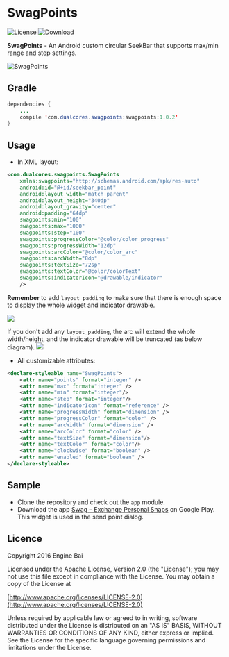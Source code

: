 # SwagPoints
[![License](https://img.shields.io/badge/license-Apache%202-green.svg)](https://www.apache.org/licenses/LICENSE-2.0)
 [ ![Download](https://api.bintray.com/packages/enginebai/DualCores/SwagPoints/images/download.svg) ](https://bintray.com/enginebai/DualCores/SwagPoints/_latestVersion)

**SwagPoints** - An Android custom circular SeekBar that supports max/min range and step settings.

![SwagPoints](https://raw.githubusercontent.com/enginebai/SwagPoints/master/art/graphic.png)

## Gradle

```java
dependencies {
	...
	compile 'com.dualcores.swagpoints:swagpoints:1.0.2'
}
```

## Usage

* In XML layout: 

```xml
<com.dualcores.swagpoints.SwagPoints
    xmlns:swagpoints="http://schemas.android.com/apk/res-auto"
    android:id="@+id/seekbar_point"
    android:layout_width="match_parent"
    android:layout_height="340dp"
    android:layout_gravity="center"
    android:padding="64dp"
    swagpoints:min="100"
    swagpoints:max="1000"
    swagpoints:step="100"
    swagpoints:progressColor="@color/color_progress"
    swagpoints:progressWidth="12dp"
    swagpoints:arcColor="@color/color_arc"
    swagpoints:arcWidth="8dp"
    swagpoints:textSize="72sp"
    swagpoints:textColor="@color/colorText"
    swagpoints:indicatorIcon="@drawable/indicator"
    />
```
**Remember** to add `layout_padding` to make sure that there is enough space to display the whole widget and indicator drawable.

![](https://raw.githubusercontent.com/enginebai/SwagPoints/master/art/padding1.png)

If you don't add any `layout_padding`, the arc will extend the whole width/height, and the indicator drawable will be truncated (as below diagram).
![](https://raw.githubusercontent.com/enginebai/SwagPoints/master/art/padding2.png)

* All customizable attributes:

```xml
<declare-styleable name="SwagPoints">
    <attr name="points" format="integer" />
    <attr name="max" format="integer" />
    <attr name="min" format="integer"/>
    <attr name="step" format="integer"/>
    <attr name="indicatorIcon" format="reference" />
    <attr name="progressWidth" format="dimension" />
    <attr name="progressColor" format="color" />
    <attr name="arcWidth" format="dimension" />
    <attr name="arcColor" format="color" />
    <attr name="textSize" format="dimension"/>
    <attr name="textColor" format="color"/>
    <attr name="clockwise" format="boolean" />
    <attr name="enabled" format="boolean" />
</declare-styleable>
```

## Sample
* Clone the repository and check out the `app` module.
* Download the app [Swag – Exchange Personal Snaps](https://play.google.com/store/apps/details?id=com.machipopo.swag) on Google Play. This widget is used in the send point dialog.

## Licence
Copyright 2016 Engine Bai

Licensed under the Apache License, Version 2.0 (the "License");
you may not use this file except in compliance with the License.
You may obtain a copy of the License at

[http://www.apache.org/licenses/LICENSE-2.0](http://www.apache.org/licenses/LICENSE-2.0)

Unless required by applicable law or agreed to in writing, software
distributed under the License is distributed on an "AS IS" BASIS,
WITHOUT WARRANTIES OR CONDITIONS OF ANY KIND, either express or implied.
See the License for the specific language governing permissions and
limitations under the License.
